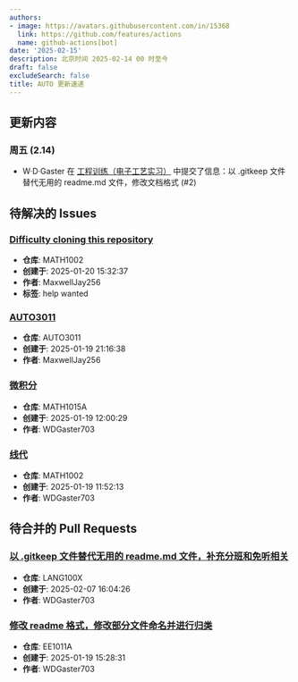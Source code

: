 ```yaml
---
authors:
- image: https://avatars.githubusercontent.com/in/15368
  link: https://github.com/features/actions
  name: github-actions[bot]
date: '2025-02-15'
description: 北京时间 2025-02-14 00 时至今
draft: false
excludeSearch: false
title: AUTO 更新速递
---
```


## 更新内容

### 周五 (2.14)

- W·D·Gaster 在 [工程训练（电子工艺实习）](https://github.com/HITSZ-OpenAuto/ENGG1003) 中提交了信息：以 .gitkeep 文件替代无用的 readme.md 文件，修改文档格式 (#2)

## 待解决的 Issues

### [Difficulty cloning this repository](https://github.com/HITSZ-OpenAuto/MATH1002/issues/13)

- **仓库**: MATH1002
- **创建于**: 2025-01-20 15:32:37
- **作者**: MaxwellJay256
- **标签**: help wanted

### [AUTO3011](https://github.com/HITSZ-OpenAuto/AUTO3011/issues/4)

- **仓库**: AUTO3011
- **创建于**: 2025-01-19 21:16:38
- **作者**: MaxwellJay256

### [微积分](https://github.com/HITSZ-OpenAuto/MATH1015A/issues/12)

- **仓库**: MATH1015A
- **创建于**: 2025-01-19 12:00:29
- **作者**: WDGaster703

### [线代](https://github.com/HITSZ-OpenAuto/MATH1002/issues/12)

- **仓库**: MATH1002
- **创建于**: 2025-01-19 11:52:13
- **作者**: WDGaster703

## 待合并的 Pull Requests

### [以 .gitkeep 文件替代无用的 readme.md 文件，补充分班和免听相关](https://github.com/HITSZ-OpenAuto/LANG100X/pull/5)

- **仓库**: LANG100X
- **创建于**: 2025-02-07 16:04:26
- **作者**: WDGaster703

### [修改 readme 格式，修改部分文件命名并进行归类](https://github.com/HITSZ-OpenAuto/EE1011A/pull/9)

- **仓库**: EE1011A
- **创建于**: 2025-01-19 15:28:31
- **作者**: WDGaster703

